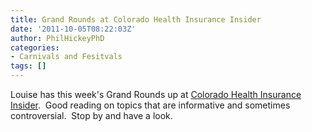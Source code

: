 ```yaml
---
title: Grand Rounds at Colorado Health Insurance Insider
date: '2011-10-05T08:22:03Z'
author: PhilHickeyPhD
categories:
- Carnivals and Fesitvals
tags: []
---
```


Louise has this week's Grand Rounds up at <a href="http://www.healthinsurancecolorado.net/blog1/2011/10/04/grand-rounds-colorado-fall-colors-edition/">Colorado Health Insurance Insider</a>.  Good reading on topics that are informative and sometimes controversial.  Stop by and have a look.